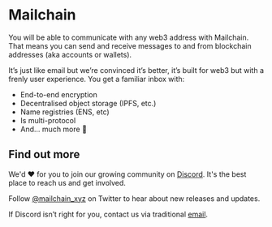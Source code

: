 # Mailchain

You will be able to communicate with any web3 address with Mailchain. That means you can send and receive messages to and from blockchain addresses (aka accounts or wallets). 

It’s just like email but we’re convinced it’s better, it’s built for web3 but with a frenly user experience. You get a familiar inbox with:

- End-to-end encryption
- Decentralised object storage (IPFS, etc.)
- Name registries (ENS, etc)
- Is multi-protocol
- And... much more 🚀

## Find out more

We'd :heart: for you to join our growing community on [Discord](https://discord.gg/2gqGpagbhe). It's the best place to reach us and get involved.

Follow [@mailchain_xyz](https://twitter.com/mailchain_xyz) on Twitter to hear about new releases and updates.

If Discord isn’t right for you, contact us via traditional [email](mailto:team@mailchain.co).

